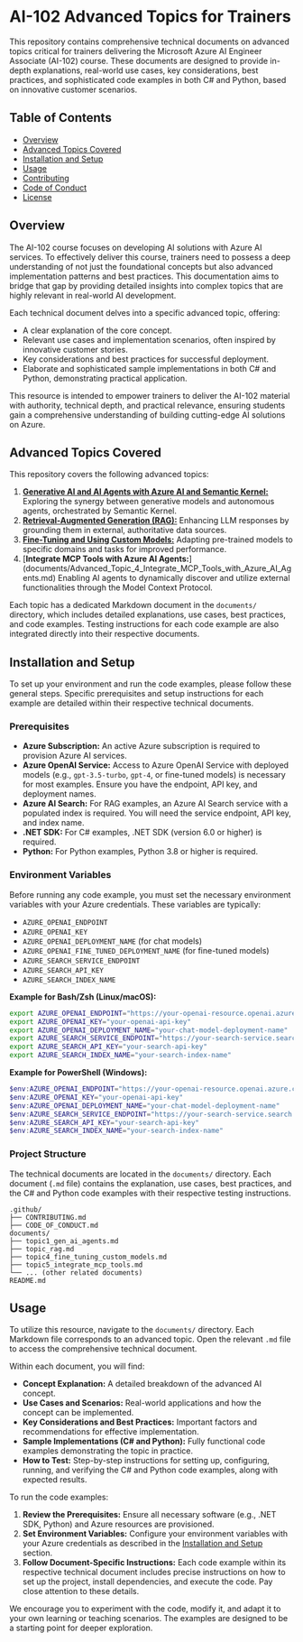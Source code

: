 # AI-102 Advanced Topics for Trainers

This repository contains comprehensive technical documents on advanced topics critical for trainers delivering the Microsoft Azure AI Engineer Associate (AI-102) course. These documents are designed to provide in-depth explanations, real-world use cases, key considerations, best practices, and sophisticated code examples in both C# and Python, based on innovative customer scenarios.

## Table of Contents

- [Overview](#overview)
- [Advanced Topics Covered](#advanced-topics-covered)
- [Installation and Setup](#installation-and-setup)
- [Usage](#usage)
- [Contributing](#contributing)
- [Code of Conduct](#code-of-conduct)
- [License](#license)

## Overview

The AI-102 course focuses on developing AI solutions with Azure AI services. To effectively deliver this course, trainers need to possess a deep understanding of not just the foundational concepts but also advanced implementation patterns and best practices. This documentation aims to bridge that gap by providing detailed insights into complex topics that are highly relevant in real-world AI development.

Each technical document delves into a specific advanced topic, offering:

- A clear explanation of the core concept.
- Relevant use cases and implementation scenarios, often inspired by innovative customer stories.
- Key considerations and best practices for successful deployment.
- Elaborate and sophisticated sample implementations in both C# and Python, demonstrating practical application.

This resource is intended to empower trainers to deliver the AI-102 material with authority, technical depth, and practical relevance, ensuring students gain a comprehensive understanding of building cutting-edge AI solutions on Azure.

## Advanced Topics Covered

This repository covers the following advanced topics:

1.  [**Generative AI and AI Agents with Azure AI and Semantic Kernel:**](documents/Advanced_Topic_1_Generative_AI_and_AI_Agents_with_Azure_AI_and_Semantic_Kernel.md) Exploring the synergy between generative models and autonomous agents, orchestrated by Semantic Kernel.
2.  [**Retrieval-Augmented Generation (RAG):**](documents/Advanced_Topic_2_Retrieval_Augmented_Generation.md) Enhancing LLM responses by grounding them in external, authoritative data sources.
3.  [**Fine-Tuning and Using Custom Models:**](documents/Advanced_Topic_3_%20Fine_Tuning_and_Using_Custom_Models.md) Adapting pre-trained models to specific domains and tasks for improved performance.
4.  [**Integrate MCP Tools with Azure AI Agents:**] (documents/Advanced_Topic_4_Integrate_MCP_Tools_with_Azure_AI_Agents.md) Enabling AI agents to dynamically discover and utilize external functionalities through the Model Context Protocol.

Each topic has a dedicated Markdown document in the `documents/` directory, which includes detailed explanations, use cases, best practices, and code examples. Testing instructions for each code example are also integrated directly into their respective documents.




## Installation and Setup

To set up your environment and run the code examples, please follow these general steps. Specific prerequisites and setup instructions for each example are detailed within their respective technical documents.

### Prerequisites

*   **Azure Subscription:** An active Azure subscription is required to provision Azure AI services.
*   **Azure OpenAI Service:** Access to Azure OpenAI Service with deployed models (e.g., `gpt-3.5-turbo`, `gpt-4`, or fine-tuned models) is necessary for most examples. Ensure you have the endpoint, API key, and deployment names.
*   **Azure AI Search:** For RAG examples, an Azure AI Search service with a populated index is required. You will need the service endpoint, API key, and index name.
*   **.NET SDK:** For C# examples, .NET SDK (version 6.0 or higher) is required.
*   **Python:** For Python examples, Python 3.8 or higher is required.

### Environment Variables

Before running any code example, you must set the necessary environment variables with your Azure credentials. These variables are typically:

*   `AZURE_OPENAI_ENDPOINT`
*   `AZURE_OPENAI_KEY`
*   `AZURE_OPENAI_DEPLOYMENT_NAME` (for chat models)
*   `AZURE_OPENAI_FINE_TUNED_DEPLOYMENT_NAME` (for fine-tuned models)
*   `AZURE_SEARCH_SERVICE_ENDPOINT`
*   `AZURE_SEARCH_API_KEY`
*   `AZURE_SEARCH_INDEX_NAME`

**Example for Bash/Zsh (Linux/macOS):**

```bash
export AZURE_OPENAI_ENDPOINT="https://your-openai-resource.openai.azure.com/"
export AZURE_OPENAI_KEY="your-openai-api-key"
export AZURE_OPENAI_DEPLOYMENT_NAME="your-chat-model-deployment-name"
export AZURE_SEARCH_SERVICE_ENDPOINT="https://your-search-service.search.windows.net"
export AZURE_SEARCH_API_KEY="your-search-api-key"
export AZURE_SEARCH_INDEX_NAME="your-search-index-name"
```

**Example for PowerShell (Windows):**

```powershell
$env:AZURE_OPENAI_ENDPOINT="https://your-openai-resource.openai.azure.com/"
$env:AZURE_OPENAI_KEY="your-openai-api-key"
$env:AZURE_OPENAI_DEPLOYMENT_NAME="your-chat-model-deployment-name"
$env:AZURE_SEARCH_SERVICE_ENDPOINT="https://your-search-service.search.windows.net"
$env:AZURE_SEARCH_API_KEY="your-search-api-key"
$env:AZURE_SEARCH_INDEX_NAME="your-search-index-name"
```

### Project Structure

The technical documents are located in the `documents/` directory. Each document (`.md` file) contains the explanation, use cases, best practices, and the C# and Python code examples with their respective testing instructions.

```
.github/
├── CONTRIBUTING.md
├── CODE_OF_CONDUCT.md
documents/
├── topic1_gen_ai_agents.md
├── topic_rag.md
├── topic4_fine_tuning_custom_models.md
├── topic5_integrate_mcp_tools.md
└── ... (other related documents)
README.md
```




## Usage

To utilize this resource, navigate to the `documents/` directory. Each Markdown file corresponds to an advanced topic. Open the relevant `.md` file to access the comprehensive technical document.

Within each document, you will find:

*   **Concept Explanation:** A detailed breakdown of the advanced AI concept.
*   **Use Cases and Scenarios:** Real-world applications and how the concept can be implemented.
*   **Key Considerations and Best Practices:** Important factors and recommendations for effective implementation.
*   **Sample Implementations (C# and Python):** Fully functional code examples demonstrating the topic in practice.
*   **How to Test:** Step-by-step instructions for setting up, configuring, running, and verifying the C# and Python code examples, along with expected results.

To run the code examples:

1.  **Review the Prerequisites:** Ensure all necessary software (e.g., .NET SDK, Python) and Azure resources are provisioned.
2.  **Set Environment Variables:** Configure your environment variables with your Azure credentials as described in the [Installation and Setup](#installation-and-setup) section.
3.  **Follow Document-Specific Instructions:** Each code example within its respective technical document includes precise instructions on how to set up the project, install dependencies, and execute the code. Pay close attention to these details.

We encourage you to experiment with the code, modify it, and adapt it to your own learning or teaching scenarios. The examples are designed to be a starting point for deeper exploration.



